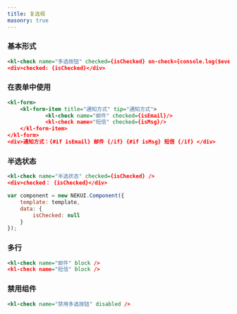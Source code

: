 ```yaml
---
title: 复选框
masonry: true
---
```


<!-- demo_start -->
### 基本形式
<div class="m-example"></div>

```xml
<kl-check name="多选按钮" checked={isChecked} on-check={console.log($event)} on-change={console.log($event)}/>
<div>checked: {isChecked}</div>
```
<!-- demo_end -->

<!-- demo_start -->
### 在表单中使用
<div class="m-example"></div>

```xml
<kl-form>
    <kl-form-item title="通知方式" tip="通知方式">
            <kl-check name="邮件" checked={isEmail}/>
            <kl-check name="短信" checked={isMsg}/>
    </kl-form-item>
</kl-form>
<div>通知方式：{#if isEmail} 邮件 {/if} {#if isMsg} 短信 {/if} </div>
```
<!-- demo_end -->

<!-- demo_start -->
### 半选状态
<div class="m-example"></div>

```xml
<kl-check name="半选状态" checked={isChecked} />
<div>checked： {isChecked}</div>
```

```javascript
var component = new NEKUI.Component({
    template: template,
    data: {
        isChecked: null
    }
});
```
<!-- demo_end -->

<!-- demo_start -->
### 多行
<div class="m-example"></div>

```xml
<kl-check name="邮件" block />
<kl-check name="短信" block />
```
<!-- demo_end -->

<!-- demo_start -->
### 禁用组件
<div class="m-example"></div>

```xml
<kl-check name="禁用多选按钮" disabled />
```
<!-- demo_end -->
